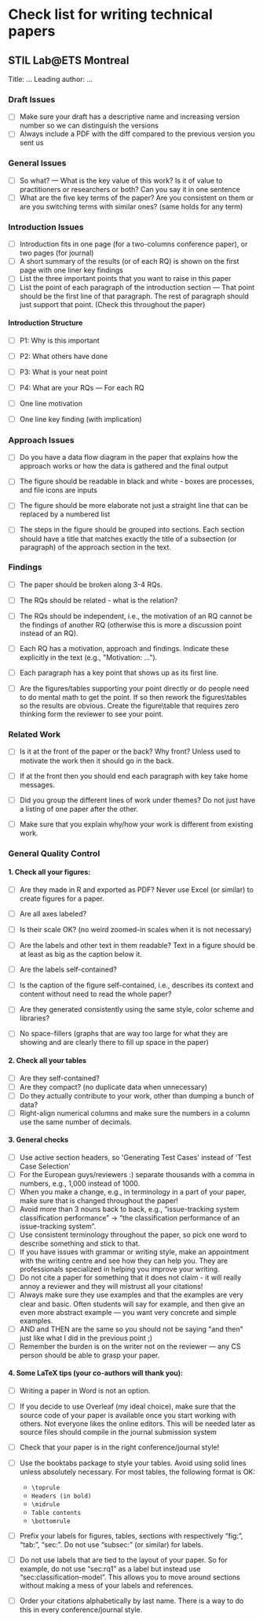 # Check list for writing technical papers
## STIL Lab@ETS Montreal

Title: ...
Leading author: ...

### Draft Issues
- [ ] Make sure your draft has a descriptive name and increasing version number so we can distinguish the versions
- [ ] Always include a PDF with the diff compared to the previous version you sent us

### General Issues
- [ ] So what? — What is the key value of this work? Is it of value to practitioners or researchers or both? Can you say it in one sentence
- [ ] What are the five key terms of the paper? Are you consistent on them or are you switching terms with similar ones? (same holds for any term)

### Introduction Issues
- [ ] Introduction fits in one page (for a two-columns conference paper), or two pages (for journal)
- [ ] A short summary of the results (or of each RQ) is shown on the first page with one liner key findings
- [ ] List the three important points that you want to raise in this paper
- [ ] List the point of each paragraph of the introduction section — That point should be the first line of that paragraph. The rest of paragraph should just support that point. (Check this
throughout the paper)

#### Introduction Structure
  - [ ] P1: Why is this important
  - [ ] P2: What others have done
  - [ ] P3: What is your neat point
  - [ ] P4: What are your RQs — For each RQ
  - [ ] One line motivation
  - [ ] One line key finding (with implication)


### Approach Issues
- [ ] Do you have a data flow diagram in the paper that explains how the approach works or how the data is gathered and the final output
- [ ] The figure should be readable in black and white - boxes are processes, and file icons are inputs
- [ ] The figure should be more elaborate not just a straight line that can be replaced by a numbered list
- [ ] The steps in the figure should be grouped into sections. Each section should have a title that matches exactly the title of a subsection (or paragraph) of the approach section in the text.


### Findings
- [ ] The paper should be broken along 3-4 RQs.
- [ ] The RQs should be related - what is the relation?
- [ ] The RQs should be independent, i.e., the motivation of an RQ cannot be the findings of another RQ (otherwise this is more a discussion point instead of an RQ).
- [ ] Each RQ has a motivation, approach and findings. Indicate these explicitly in the text (e.g., "Motivation: …").
- [ ] Each paragraph has a key point that shows up as its first line.
- [ ] Are the figures/tables supporting your point directly or do people need to do mental math to get the point. If so then rework the figures\tables so the results are obvious. Create
the figure\table that requires zero thinking form the reviewer to see your point.


### Related Work
- [ ] Is it at the front of the paper or the back? Why front? Unless used to motivate the work then it should go in the back.
- [ ] If at the front then you should end each paragraph with key take home messages.
- [ ] Did you group the different lines of work under themes? Do not just have a listing of one paper after the other.
- [ ] Make sure that you explain why/how your work is different from existing work.


### General Quality Control
#### 1. Check all your figures:
- [ ] Are they made in R and exported as PDF? Never use Excel (or similar) to create figures for a paper.
- [ ] Are all axes labeled?
- [ ] Is their scale OK? (no weird zoomed-in scales when it is not necessary)
- [ ] Are the labels and other text in them readable? Text in a figure should be at least as big as the caption below it.
- [ ] Are the labels self-contained?
- [ ] Is the caption of the figure self-contained, i.e., describes its context and content without need to read the whole paper?
- [ ] Are they generated consistently using the same style, color scheme and
libraries?
- [ ] No space-fillers (graphs that are way too large for what they are showing and are clearly there to fill up space in the paper)


#### 2. Check all your tables
- [ ] Are they self-contained?
- [ ] Are they compact? (no duplicate data when unnecessary)
- [ ] Do they actually contribute to your work, other than dumping a bunch of data?
- [ ] Right-align numerical columns and make sure the numbers in a column use the same number of decimals.

#### 3. General checks
- [ ] Use active section headers, so 'Generating Test Cases' instead of 'Test Case Selection'
- [ ] For the European guys/reviewers :) separate thousands with a comma in numbers, e.g., 1,000 instead of 1000.
- [ ] When you make a change, e.g., in terminology in a part of your paper, make sure that is changed throughout the paper!
- [ ] Avoid more than 3 nouns back to back, e.g., “issue-tracking system classification performance” -> “the classification performance of an issue-tracking system”.
- [ ] Use consistent terminology throughout the paper, so pick one word to describe something and stick to that.
- [ ] If you have issues with grammar or writing style, make an appointment with the writing centre and see how they can help you. They are professionals specialized in helping you improve your writing.
- [ ] Do not cite a paper for something that it does not claim - it will really annoy a reviewer and they will mistrust all your citations!
- [ ] Always make sure they use examples and that the examples are very clear and basic. Often students will say for example, and then give an even more abstract example — you want very concrete and simple examples.
- [ ] AND and THEN are the same so you should not be saying "and then" just like what I did in the previous point ;)
- [ ] Remember the burden is on the writer not on the reviewer — any CS person should be able to grasp your paper.

#### 4. Some LaTeX tips (your co-authors will thank you):
- [ ] Writing a paper in Word is not an option.
- [ ] If you decide to use Overleaf (my ideal choice), make sure that the source code of your paper is available once you start working with others. Not everyone likes the online editors. This will be needed later as source files should compile in the journal submission system
- [ ] Check that your paper is in the right conference/journal style!
- [ ] Use the booktabs package to style your tables. Avoid using solid lines unless absolutely necessary. For most tables, the following format is OK:
  - ``` \toprule ```
  - ``` Headers (in bold) ```
  - ``` \midrule ```
  - ``` Table contents ```
  - ``` \bottomrule ```
- [ ] Prefix your labels for figures, tables, sections with respectively “fig:”, “tab:”, “sec:”. Do not use “subsec:” (or similar) for labels.
- [ ] Do not use labels that are tied to the layout of your paper. So for example, do not use “sec:rq1” as a label but instead use “sec:classification-model”. This allows you to move around sections without making a mess of your labels and references.
- [ ] Order your citations alphabetically by last name. There is a way to do this in every conference/journal style.








